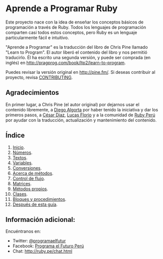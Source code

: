 Aprende a Programar Ruby
===================

Este proyecto nace con la idea de enseñar los conceptos básicos de programación
a través de Ruby. Todos los lenguajes de programación comparten casi todos estos
conceptos, pero Ruby es un lenguaje particularmente fácil e intuitivo.

"Aprende a Programar" es la traducción del libro de Chris Pine llamado
"Learn to Program". El autor liberó el contenido del libro y nos permitió
traducirlo. Él ha escrito una segunda versión, y puede ser comprada (en inglés) en
<http://pragprog.com/book/ltp2/learn-to-program>.

Puedes revisar la versión original en <http://pine.fm/>. Si deseas contribuir
al proyecto, revisa [CONTRIBUTING](https://github.com/rubyperu/aprende.a.programar/blob/master/CONTRIBUTING.md).

Agradecimientos
---------------

En primer lugar, a Chris Pine (el autor original) por dejarnos usar el contenido
libremente, a [Diego Algorta](http://oboxodo.com) por haber tenido la iniciativa y
dar los primeros pasos, a [César Diaz](https://github.com/cesarediaz),
[Lucas Florio](https://github.com/lucasefe) y a la comunidad de
[Ruby Perú](http://ruby.pe) por ayudar con la traducción, actualización y
mantenimiento del contenido.

Índice
------

1. [Inicio](capitulos/00-inicio.md#inicio).
2. [Números](capitulos/01-numeros.md#n%C3%BAmeros).
3. [Textos](capitulos/02-textos.md#textos).
4. [Variables](capitulos/03-variables.md#variables).
5. [Conversiones](capitulos/04-conversiones.md).
6. [Acerca de métodos](capitulos/05-acerca-de-metodos.md#m%C3%A1s-acerca-de-m%C3%A9todos).
7. [Control de flujo](capitulos/06-control-de-flujo.md#control-de-flujo).
8. [Matrices](capitulos/07-matrices.md#matrices-e-iteraciones).
9. [Métodos propios](master/capitulos/08-metodos-propios.md#m%C3%A9todos-propios).
10. [Clases](capitulos/09-clases.md#clases).
11. [Bloques y procedimientos](capitulos/10-bloques-y-procs.md#bloques-y-procedimientos).
12. [Después de esta guía](capitulos/11-despues-de-esta-guia.md#despu%C3%A9s-de-esta-gu%C3%ADa).

Información adicional:
----------------------

Encuéntranos en:

* Twitter: [@programaelfutur](https://twitter.com/programaelfutur)
* Facebook: [Programa el Futuro Perú](https://www.facebook.com/programaelfuturo)
* Chat: <http://ruby.pe/chat.html>

